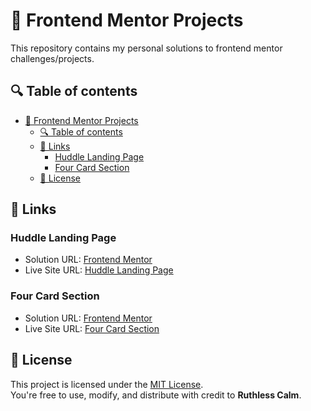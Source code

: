 # 🚀 Frontend Mentor Projects

This repository contains my personal solutions to frontend mentor challenges/projects.

## 🔍 Table of contents

- [🚀 Frontend Mentor Projects](#-frontend-mentor-projects)
  - [🔍 Table of contents](#-table-of-contents)
  - [🔗 Links](#-links)
    - [Huddle Landing Page](#huddle-landing-page)
    - [Four Card Section](#four-card-section)
  - [📄 License](#-license)
  
## 🔗 Links 

### Huddle Landing Page

- Solution URL: [Frontend Mentor](https://www.frontendmentor.io/solutions/-built-to-impress-400400-accessibility-and-clamp-magic-BTrnYRoOa0)
- Live Site URL: [Huddle Landing Page](https://ruthlesscalm.github.io/frontend-mentor-projects/huddle-landing-page/)

### Four Card Section

- Solution URL: [Frontend Mentor](https://www.frontendmentor.io/solutions/-400400-accessibility-clamp-magic-and-with-a-theme-switcher-JceynnMrQa)
- Live Site URL: [Four Card Section](https://ruthlesscalm.github.io/frontend-mentor-projects/four-card-section/)

## 📄 License

This project is licensed under the [MIT License](LICENSE).  
You're free to use, modify, and distribute with credit to **Ruthless Calm**.
